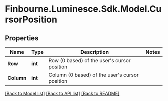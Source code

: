 # Finbourne.Luminesce.Sdk.Model.CursorPosition

## Properties

Name | Type | Description | Notes
------------ | ------------- | ------------- | -------------
**Row** | **int** | Row (0 based) of the user&#39;s cursor position | 
**Column** | **int** | Column (0 based) of the user&#39;s cursor position | 

[[Back to Model list]](../README.md#documentation-for-models) [[Back to API list]](../README.md#documentation-for-api-endpoints) [[Back to README]](../README.md)

